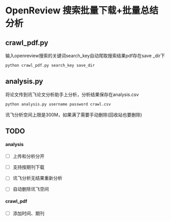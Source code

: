 # OpenReview 搜索批量下载+批量总结分析
## crawl_pdf.py
输入openreview搜索的关键词search_key自动爬取搜索结果pdf存在save
_dir下
``` bash
python crawl_pdf.py search_key save_dir
```

## analysis.py
将论文传到讯飞论文分析助手上分析，分析结果保存在analysis.csv
``` bash
python analysis.py username password crawl.csv
```
讯飞分析空间上限是300M，如果满了需要手动删除(回收站也要删除)


## TODO
#### analysis
- [ ] 上传和分析分开
- [ ] 支持按期刊下载
- [ ] 讯飞分析无结果重新分析
- [ ] 自动删除讯飞空间


#### crawl_pdf
- [ ] 添加时间、期刊